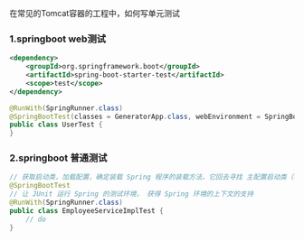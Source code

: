 在常见的Tomcat容器的工程中，如何写单元测试

### 1.springboot web测试

```xml
<dependency>
    <groupId>org.springframework.boot</groupId>
    <artifactId>spring-boot-starter-test</artifactId>
    <scope>test</scope>
</dependency>
```

```java
@RunWith(SpringRunner.class)
@SpringBootTest(classes = GeneratorApp.class, webEnvironment = SpringBootTest.WebEnvironment.RANDOM_PORT)
public class UserTest {
}
```

### 2.springboot 普通测试

```java
// 获取启动类，加载配置，确定装载 Spring 程序的装载方法，它回去寻找 主配置启动类（被 @SpringBootApplication 注解的）
@SpringBootTest
// 让 JUnit 运行 Spring 的测试环境， 获得 Spring 环境的上下文的支持
@RunWith(SpringRunner.class)
public class EmployeeServiceImplTest {
    // do 
}
```

